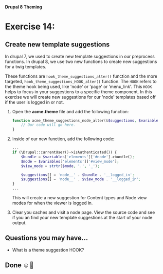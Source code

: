 #### Drupal 8 Theming

# Exercise 14: 

## Create new template suggestions

In drupal 7, we used to create new template suggestions in our preprocess functions. In drupal 8, we use two new functions to create new suggestions for a twig templates.

These functions are `hook_theme_suggestions_alter()` function and the more targeted, `hook_theme_suggestions_HOOK_alter()` function. The `HOOK` refers to the theme hook being used, like 'node' or 'page' or 'menu_link'. This `HOOK` helps to focus in your suggestions to a specific theme component. In this exercise we will create new suggestions for our 'node' templates based off if the user is logged in or not.

1. Open the **acme.theme** file and add the following function:

	```php
	function acme_theme_suggestions_node_alter(&$suggestions, $variables, $hook) {
		// Our code will go here.
	}
	```

2. Inside of our new function, add the following code:

	```php
	...
	if (\Drupal::currentUser()->isAuthenticated()) {
		$bundle = $variables['elements']['#node']->bundle();
		$mode = $variables['elements']['#view_mode'];
		$view_mode = strtr($mode, '.', '_');
	
		$suggestions[] = 'node__' . $bundle . '__logged_in';
  		$suggestions[] = 'node__' . $view_mode . '__logged_in';
	}
	...
	```
	This will create a new suggestion for Content types and Node view modes for when the viewer is logged in.

3. Clear you caches and visit a node page. View the source code and see if you an find your new template suggestions at the start of your node output. 


## Questions you may have...
+ What is a theme suggestion HOOK?


## Done ☺
